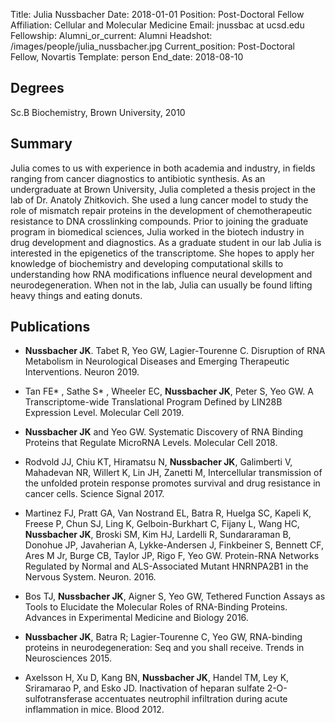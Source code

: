 Title: Julia Nussbacher
Date: 2018-01-01
Position: Post-Doctoral Fellow
Affiliation: Cellular and Molecular Medicine
Email: jnussbac at ucsd.edu
Fellowship:
Alumni_or_current: Alumni
Headshot: /images/people/julia_nussbacher.jpg
Current_position: Post-Doctoral Fellow, Novartis 
Template: person
End_date: 2018-08-10

<!-- Status: draft -->

## Degrees

Sc.B Biochemistry, Brown University, 2010<br>

## Summary

Julia comes to us with experience in both academia and industry, in fields ranging from cancer diagnostics to antibiotic synthesis. As an undergraduate at Brown University, Julia completed a thesis project in the lab of Dr. Anatoly Zhitkovich. She used a lung cancer model to study the role of mismatch repair proteins in the development of chemotherapeutic resistance to DNA crosslinking compounds. Prior to joining the graduate program in biomedical sciences, Julia worked in the biotech industry in drug development and diagnostics. As a graduate student in our lab Julia is interested in the epigenetics of the transcriptome. She hopes to apply her knowledge of biochemistry and developing computational skills to understanding how RNA modifications influence neural development and neurodegeneration. When not in the lab, Julia can usually be found lifting heavy things and eating donuts.

## Publications

* **Nussbacher JK**. Tabet R, Yeo GW, Lagier-Tourenne C. Disruption of RNA Metabolism in Neurological Diseases and Emerging Therapeutic Interventions. Neuron 2019.

* Tan FE* , Sathe S* , Wheeler EC, **Nussbacher JK**, Peter S, Yeo GW. A Transcriptome-wide Translational Program Defined by LIN28B Expression Level. Molecular Cell 2019.

* **Nussbacher JK** and Yeo GW. Systematic Discovery of RNA Binding Proteins that Regulate MicroRNA Levels. Molecular Cell 2018.


* Rodvold JJ, Chiu KT, Hiramatsu N, **Nussbacher JK**, Galimberti V, Mahadevan NR, Willert K, Lin JH, Zanetti M, Intercellular transmission of the unfolded protein response promotes survival and drug resistance in cancer cells. Science Signal 2017.

* Martinez FJ, Pratt GA, Van Nostrand EL, Batra R, Huelga SC, Kapeli K, Freese P, Chun SJ, Ling K, Gelboin-Burkhart C, Fijany L, Wang HC, **Nussbacher JK**, Broski SM, Kim HJ, Lardelli R, Sundararaman B, Donohue JP, Javaherian A, Lykke-Andersen J, Finkbeiner S, Bennett CF, Ares M Jr, Burge CB, Taylor JP, Rigo F, Yeo GW. Protein-RNA Networks Regulated by Normal and ALS-Associated Mutant HNRNPA2B1 in the Nervous System. Neuron. 2016.

* Bos TJ, **Nussbacher JK**, Aigner S, Yeo GW, Tethered Function Assays as Tools to Elucidate the Molecular Roles of RNA-Binding Proteins. Advances in Experimental Medicine and Biology 2016.

* **Nussbacher JK**, Batra R; Lagier-Tourenne C, Yeo GW, RNA-binding proteins in neurodegeneration: Seq and you shall receive. Trends in Neurosciences 2015.

* Axelsson H, Xu D, Kang BN, **Nussbacher JK**, Handel TM, Ley K, Sriramarao P, and Esko JD. Inactivation of heparan sulfate 2-O-sulfotransferase accentuates neutrophil infiltration during acute inflammation in mice. Blood 2012.